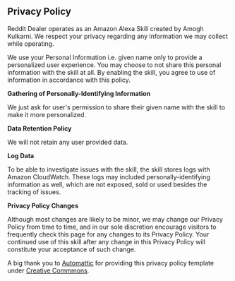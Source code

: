 ## Privacy Policy
Reddit Dealer operates as an Amazon Alexa Skill created by Amogh Kulkarni. We respect your privacy regarding any information we may collect while operating.

We use your Personal Information i.e. given name only to provide a personalized user experience. You may choose to not share this personal information with the skill at all. By enabling the skill, you agree to use of information in accordance with this policy.

**Gathering of Personally-Identifying Information**

We just ask for user's permission to share their given name with the skill to make it more personalized.

**Data Retention Policy**

We will not retain any user provided data.

**Log Data**

To be able to investigate issues with the skill, the skill stores logs with Amazon CloudWatch. These logs may included personally-identifying information as well, which are not exposed, sold or used besides the tracking of issues.

**Privacy Policy Changes**

Although most changes are likely to be minor, we may change our Privacy Policy from time to time, and in our sole discretion encourage visitors to frequently check this page for any changes to its Privacy Policy. Your continued use of this skill after any change in this Privacy Policy will constitute your acceptance of such change.

A big thank you to [Automattic](https://automattic.com) for providing this privacy policy template under [Creative Commmons](https://creativecommons.org/licenses/by-sa/4.0/).
